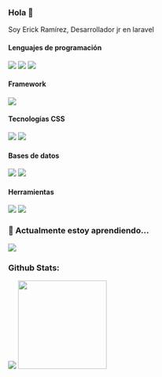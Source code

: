### Hola 👋

Soy Erick Ramírez, 
Desarrollador jr en laravel

<h4>Lenguajes de programación</h4>
<p>
  <img src="https://img.shields.io/badge/PHP-777BB4?style=for-the-badge&logo=php&logoColor=white"/>
  <img src="https://img.shields.io/badge/JavaScript-F7DF1E?style=for-the-badge&logo=javascript&logoColor=black"/>
  <img src="https://img.shields.io/badge/TypeScript-007ACC?style=for-the-badge&logo=typescript&logoColor=white"/>
</p>

<h4>Framework</h4>
<p>
  <img src="https://img.shields.io/badge/Laravel-FF2D20?style=for-the-badge&logo=laravel&logoColor=white"/>
</p>

<h4>Tecnologías CSS</h4>
<p>
  <img src="https://img.shields.io/badge/Bootstrap-563D7C?style=for-the-badge&logo=bootstrap&logoColor=white"/>
  <img src="https://img.shields.io/badge/Tailwind_CSS-38B2AC?style=for-the-badge&logo=tailwind-css&logoColor=white" />
</p>

<h4>Bases de datos</h4>
<p>
  <img src="	https://img.shields.io/badge/MySQL-005C84?style=for-the-badge&logo=mysql&logoColor=white"/>
  <img src="https://img.shields.io/badge/PostgreSQL-316192?style=for-the-badge&logo=postgresql&logoColor=white"/>
</p>

<h4>Herramientas</h4>
<p>
  <img src="https://img.shields.io/badge/GIT-E44C30?style=for-the-badge&logo=git&logoColor=white"/>
  <img src="https://img.shields.io/badge/GitHub-100000?style=for-the-badge&logo=github&logoColor=white"/>
</p>


### 🌱 Actualmente estoy aprendiendo... 
<p>
  <img src="https://img.shields.io/badge/Svelte-4A4A55?style=for-the-badge&logo=svelte&logoColor=FF3E00" />
</p>

### Github Stats:
<img src="https://github-readme-stats.vercel.app/api?username=erickramirezt&theme=blue-green"/>
<img height="180em" src="https://github-readme-stats.vercel.app/api/top-langs/?username=erickramirezt&theme=blue-green" />
<!--
**erickramirezt/erickramirezt** is a ✨ _special_ ✨ repository because its `README.md` (this file) appears on your GitHub profile.

Here are some ideas to get you started:

- 🔭 I’m currently working on ...

- 👯 I’m looking to collaborate on ...
- 🤔 I’m looking for help with ...
- 💬 Ask me about ...
- 📫 How to reach me: ...
- 😄 Pronouns: ...
- ⚡ Fun fact: ...
-->
